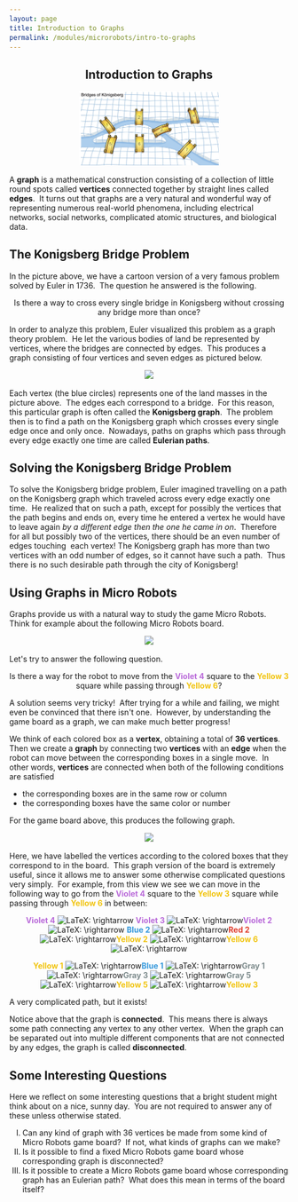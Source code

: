 ```yaml
---
layout: page
title: Introduction to Graphs
permalink: /modules/microrobots/intro-to-graphs
---
```


<h2 style="text-align: center;">Introduction to Graphs</h2>

<p align="center"><img src="fig/konigsberg.jpg" width="50%"/></p>

<p>A <strong>graph</strong> is a mathematical construction consisting of a collection of little round spots called <strong>vertices</strong> connected together by straight lines called <strong>edges</strong>.&nbsp; It turns out that graphs are a very natural and wonderful way of representing numerous real-world phenomena, including electrical networks, social networks, complicated atomic structures, and biological data.</p>
<h2>The Konigsberg Bridge Problem</h2>
<p style="text-align: left;">In the picture above, we have a cartoon version of a very famous problem solved by Euler in 1736.&nbsp; The question he answered is the following.</p>
<p style="text-align: center;">Is there a way to cross every single bridge in Konigsberg without crossing any bridge more than once?</p>
<p style="text-align: left;">In order to analyze this problem, Euler visualized this problem as a graph theory problem.&nbsp; He let the various bodies of land be represented by vertices, where the bridges are connected by edges.&nbsp; This produces a graph consisting of four vertices and seven edges as pictured below.</p>


<p align="center"><img src="fig/konigsberg-graph.jpg" width="50%"/></p>

<p style="text-align: left;">Each vertex (the blue circles) represents one of the land masses in the picture above.&nbsp; The edges each correspond to a bridge.&nbsp; For this reason, this particular graph is often called the <strong>Konigsberg graph</strong>.&nbsp; The problem then is to find a path on the Konigsberg graph which crosses every single edge once and only once.&nbsp; Nowadays, paths on graphs which pass through every edge exactly one time are called <strong>Eulerian paths</strong>.</p>
<h2 style="text-align: left;">Solving the Konigsberg Bridge Problem</h2>
<p>To solve the Konigsberg bridge problem, Euler imagined travelling on a path on the Konigsberg graph which traveled across every edge exactly one time.&nbsp; He realized that on such a path, except for possibly the vertices that the path begins and ends on, every time he entered a vertex he would have to leave again <em>by a different edge then the one he came in on</em>.&nbsp; Therefore for all but possibly two of the vertices, there should be an even number of edges touching&nbsp; each vertex! The Konigsberg graph has more than two vertices with an odd number of edges, so it cannot have such a path.&nbsp; Thus there is no such desirable path through the city of Konigsberg!</p>
<h2>Using Graphs in Micro Robots</h2>
<p>Graphs provide us with a natural way to study the game Micro Robots.&nbsp; Think for example about the following Micro Robots board.</p>

<p align="center"><img src="fig/tutorial-board.jpg" width="50%"/></p>

<p>Let's try to answer the following question.</p>
<p style="text-align: center;">Is there a way for the robot to move from the<span style="color: #b96ad9;"> <strong>Violet 4</strong></span> square to the <span style="color: #f1c40f;"><strong>Yellow 3</strong></span> square while passing through <strong><span style="color: #f1c40f;">Yellow 6</span></strong>?</p>
<p>A solution seems very tricky!&nbsp; After trying for a while and failing, we might even be convinced that there isn't one.&nbsp; However, by understanding the game board as a graph, we can make much better progress!</p>
<p>We think of each colored box as a <strong>vertex</strong>, obtaining a total of <strong>36 vertices</strong>.&nbsp; Then we create a <strong>graph</strong> by connecting two <strong>vertices</strong> with an <strong>edge</strong> when the robot can move between the corresponding boxes in a single move.&nbsp; In other words, <strong>vertices</strong> are connected when both of the following conditions are satisfied</p>
<ul>
    <li>the corresponding boxes are in the same row or column</li>
    <li>the corresponding boxes have the same color or number</li>
</ul>
<p>For the game board above, this produces the following graph.</p>

<p align="center"><img src="fig/tutorial-graph.jpg" width="50%"/></p>

<p style="text-align: left;">Here, we have labelled the vertices according to the colored boxes that they correspond to in the board.&nbsp; This graph version of the board is extremely useful, since it allows me to answer some otherwise complicated questions very simply.&nbsp; For example, from this view we see we can move in the following way to go from the <span style="color: #b96ad9;"><strong>Violet 4</strong></span> square to the <span style="color: #f1c40f;"><strong>Yellow 3</strong></span> square while passing through <span style="color: #f1c40f;"><strong>Yellow 6</strong></span> in between:</p>
<p style="text-align: center;"><span style="color: #b96ad9;"><strong>Violet 4</strong></span> <img class="equation_image" title="\rightarrow" src="https://csufullerton.instructure.com/equation_images/%255Crightarrow" alt="LaTeX: \rightarrow" data-equation-content="\rightarrow" />&nbsp;<span style="color: #b96ad9;"><strong>Violet 3</strong></span> <img class="equation_image" title="\rightarrow" src="https://csufullerton.instructure.com/equation_images/%255Crightarrow" alt="LaTeX: \rightarrow" data-equation-content="\rightarrow" /><span style="color: #b96ad9;"><strong>Violet 2</strong></span><img class="equation_image" title="\rightarrow" src="https://csufullerton.instructure.com/equation_images/%255Crightarrow" alt="LaTeX: \rightarrow" data-equation-content="\rightarrow" /> <span style="color: #3598db;"><strong>Blue 2</strong></span> <img class="equation_image" title="\rightarrow" src="https://csufullerton.instructure.com/equation_images/%255Crightarrow" alt="LaTeX: \rightarrow" data-equation-content="\rightarrow" /><span style="color: #e03e2d;"><strong>Red 2</strong></span> <img class="equation_image" title="\rightarrow" src="https://csufullerton.instructure.com/equation_images/%255Crightarrow" alt="LaTeX: \rightarrow" data-equation-content="\rightarrow" /><span style="color: #f1c40f;"><strong>Yellow 2</strong></span> <img class="equation_image" title="\rightarrow" src="https://csufullerton.instructure.com/equation_images/%255Crightarrow" alt="LaTeX: \rightarrow" data-equation-content="\rightarrow" /><span style="color: #f1c40f;"><strong>Yellow 6</strong></span> <img class="equation_image" title="\rightarrow" src="https://csufullerton.instructure.com/equation_images/%255Crightarrow" alt="LaTeX: \rightarrow" data-equation-content="\rightarrow" /></p>
<p style="text-align: center;"><strong><span style="color: #f1c40f;">Yellow 1</span></strong> <img class="equation_image" title="\rightarrow" src="https://csufullerton.instructure.com/equation_images/%255Crightarrow" alt="LaTeX: \rightarrow" data-equation-content="\rightarrow" /><span style="color: #3598db;"><strong>Blue 1</strong></span> <img class="equation_image" title="\rightarrow" src="https://csufullerton.instructure.com/equation_images/%255Crightarrow" alt="LaTeX: \rightarrow" data-equation-content="\rightarrow" /><span style="color: #7e8c8d;"><strong>Gray 1</strong></span> <img class="equation_image" title="\rightarrow" src="https://csufullerton.instructure.com/equation_images/%255Crightarrow" alt="LaTeX: \rightarrow" data-equation-content="\rightarrow" /><span style="color: #7e8c8d;"><strong>Gray 3</strong></span> <img class="equation_image" title="\rightarrow" src="https://csufullerton.instructure.com/equation_images/%255Crightarrow" alt="LaTeX: \rightarrow" data-equation-content="\rightarrow" /><span style="color: #7e8c8d;"><strong>Gray 5</strong></span> <img class="equation_image" title="\rightarrow" src="https://csufullerton.instructure.com/equation_images/%255Crightarrow" alt="LaTeX: \rightarrow" data-equation-content="\rightarrow" /><strong><span style="color: #f1c40f;">Yellow 5</span></strong> <img class="equation_image" title="\rightarrow" src="https://csufullerton.instructure.com/equation_images/%255Crightarrow" alt="LaTeX: \rightarrow" data-equation-content="\rightarrow" /><strong><span style="color: #f1c40f;">Yellow 3</span></strong></p>
<p style="text-align: left;">A very complicated path, but it exists!</p>
<p style="text-align: left;">Notice above that the graph is <strong>connected</strong>.&nbsp; This means there is always some path connecting any vertex to any other vertex.&nbsp; When the graph can be separated out into multiple different components that are not connected by any edges, the graph is called <strong>disconnected</strong>.&nbsp;&nbsp;</p>
<h2 style="text-align: left;">Some Interesting Questions</h2>
<p>Here we reflect on some interesting questions that a bright student might think about on a nice, sunny day.&nbsp; You are not required to answer any of these unless otherwise stated.</p>
<ol style="list-style-type: upper-roman;">
    <li>Can any kind of graph with 36 vertices be made from some kind of Micro Robots game board?&nbsp; If not, what kinds of graphs can we make?</li>
    <li>Is it possible to find a fixed Micro Robots game board whose corresponding graph is disconnected?</li>
    <li>Is it possible to create a Micro Robots game board whose corresponding graph has an Eulerian path?&nbsp; What does this mean in terms of the board itself?</li>
</ol>


